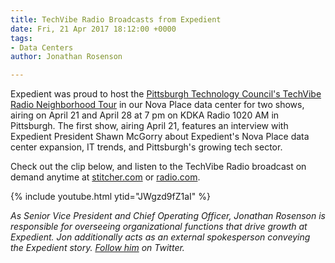 ```yaml
---
title: TechVibe Radio Broadcasts from Expedient
date: Fri, 21 Apr 2017 18:12:00 +0000
tags:
- Data Centers
author: Jonathan Rosenson

---
```

Expedient was proud to host the [Pittsburgh Technology Council's TechVibe Radio Neighborhood Tour](http://www.pghtech.org/news-publications/techvibe-radio.aspx) in our Nova Place data center for two shows, airing on April 21 and April 28 at 7 pm on KDKA Radio 1020 AM in Pittsburgh. The first show, airing April 21, features an interview with Expedient President Shawn McGorry about Expedient's Nova Place data center expansion, IT trends, and Pittsburgh's growing tech sector.

Check out the clip below, and listen to the TechVibe Radio broadcast on demand anytime at [stitcher.com](http://correspondence.pghtech.org/q/Oc422m4XyfQLrxbfjxYnRSN0nZJDqBBergvVezURicICbKRN0rDYIvbIP2Ww) or [radio.com](http://radio.com/).

{% include youtube.html ytid="JWgzd9fZ1aI" %}

_As Senior Vice President and Chief Operating Officer, Jonathan Rosenson is responsible for overseeing organizational functions that drive growth at Expedient. Jon additionally acts as an external spokesperson conveying the Expedient story._ [_Follow him_](https://twitter.com/rosenson) _on Twitter._